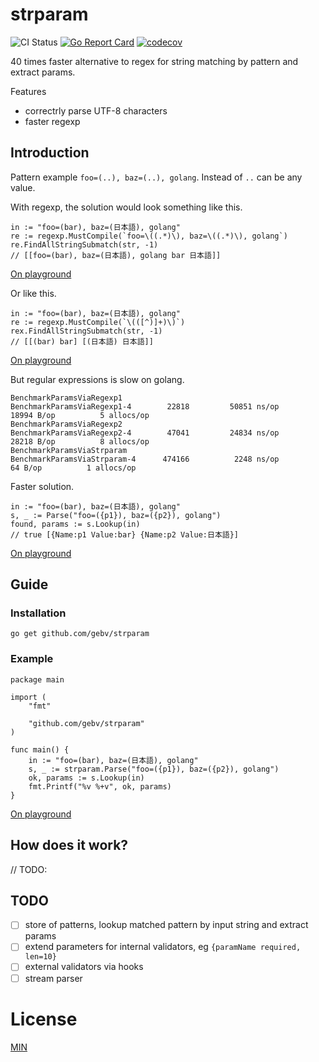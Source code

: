 # strparam

![CI Status](https://github.com/gebv/strparam/workflows/Go/badge.svg)
[![Go Report Card](https://goreportcard.com/badge/github.com/gebv/strparam)](https://goreportcard.com/report/github.com/gebv/strparam)
[![codecov](https://codecov.io/gh/gebv/strparam/branch/master/graph/badge.svg)](https://codecov.io/gh/gebv/strparam)

40 times faster аlternative to regex for string matching by pattern and extract params.

Features
* correctrly parse UTF-8 characters
* faster regexp

## Introduction

Pattern example `foo=(..), baz=(..), golang`. Instead of `..` can be any value.

With regexp, the solution would look something like this.

```golang
in := "foo=(bar), baz=(日本語), golang"
re := regexp.MustCompile(`foo=\((.*)\), baz=\((.*)\), golang`)
re.FindAllStringSubmatch(str, -1)
// [[foo=(bar), baz=(日本語), golang bar 日本語]]
```
[On playground](https://play.golang.org/p/_ENJU_Mjnty)

Or like this.

```golang
in := "foo=(bar), baz=(日本語), golang"
re := regexp.MustCompile(`\(([^)]+)\)`)
rex.FindAllStringSubmatch(str, -1)
// [[(bar) bar] [(日本語) 日本語]]
```
[On playground](https://play.golang.org/p/SSpy7iiINow)

But regular expressions is slow on golang.

```
BenchmarkParamsViaRegexp1
BenchmarkParamsViaRegexp1-4    	   22818	     50851 ns/op	   18994 B/op	       5 allocs/op
BenchmarkParamsViaRegexp2
BenchmarkParamsViaRegexp2-4    	   47041	     24834 ns/op	   28218 B/op	       8 allocs/op
BenchmarkParamsViaStrparam
BenchmarkParamsViaStrparam-4   	  474166	      2248 ns/op	      64 B/op	       1 allocs/op
```

Faster solution.

```golang
in := "foo=(bar), baz=(日本語), golang"
s, _ := Parse("foo=({p1}), baz=({p2}), golang")
found, params := s.Lookup(in)
// true [{Name:p1 Value:bar} {Name:p2 Value:日本語}]
```

[On playground](https://play.golang.org/p/wOS1TUMnl38)

## Guide

### Installation

```
go get github.com/gebv/strparam
```

### Example

```golang
package main

import (
	"fmt"

	"github.com/gebv/strparam"
)

func main() {
	in := "foo=(bar), baz=(日本語), golang"
	s, _ := strparam.Parse("foo=({p1}), baz=({p2}), golang")
	ok, params := s.Lookup(in)
    fmt.Printf("%v %+v", ok, params)
}

```

[On playground](https://play.golang.org/p/wOS1TUMnl38)

## How does it work?

// TODO:

## TODO

- [ ] store of patterns, lookup matched pattern by input string and extract params
- [ ] extend parameters for internal validators, eg `{paramName required, len=10}`
- [ ] external validators via hooks
- [ ] stream parser

# License

[MIN](LICENSE)
